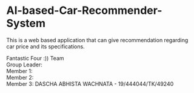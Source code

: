 # AI-based-Car-Recommender-System
This is a web based application that can give recommendation regarding car price and its specifications.<br/>

Fantastic Four :)) Team <br/>
Group Leader: <br/>
Member 1: <br/>
Member 2: <br/>
Member 3: DASCHA ABHISTA WACHNATA - 19/444044/TK/49240<br/>

